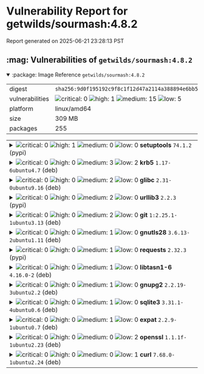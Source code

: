 # Vulnerability Report for getwilds/sourmash:4.8.2

Report generated on 2025-06-21 23:28:13 PST

<h2>:mag: Vulnerabilities of <code>getwilds/sourmash:4.8.2</code></h2>

<details open="true"><summary>:package: Image Reference</strong> <code>getwilds/sourmash:4.8.2</code></summary>
<table>
<tr><td>digest</td><td><code>sha256:9d0f195192c9f8c1f12d47a2114a388894e6bb5cc0080da34c8a8fe5f5639ee0</code></td><tr><tr><td>vulnerabilities</td><td><img alt="critical: 0" src="https://img.shields.io/badge/critical-0-lightgrey"/> <img alt="high: 1" src="https://img.shields.io/badge/high-1-e25d68"/> <img alt="medium: 15" src="https://img.shields.io/badge/medium-15-fbb552"/> <img alt="low: 5" src="https://img.shields.io/badge/low-5-fce1a9"/> <!-- unspecified: 0 --></td></tr>
<tr><td>platform</td><td>linux/amd64</td></tr>
<tr><td>size</td><td>309 MB</td></tr>
<tr><td>packages</td><td>255</td></tr>
</table>
</details></table>
</details>

<table>
<tr><td valign="top">
<details><summary><img alt="critical: 0" src="https://img.shields.io/badge/C-0-lightgrey"/> <img alt="high: 1" src="https://img.shields.io/badge/H-1-e25d68"/> <img alt="medium: 0" src="https://img.shields.io/badge/M-0-lightgrey"/> <img alt="low: 0" src="https://img.shields.io/badge/L-0-lightgrey"/> <!-- unspecified: 0 --><strong>setuptools</strong> <code>74.1.2</code> (pypi)</summary>

<small><code>pkg:pypi/setuptools@74.1.2</code></small><br/>
<a href="https://scout.docker.com/v/CVE-2025-47273?s=github&n=setuptools&t=pypi&vr=%3C78.1.1"><img alt="high 7.7: CVE--2025--47273" src="https://img.shields.io/badge/CVE--2025--47273-lightgrey?label=high%207.7&labelColor=e25d68"/></a> <i>Improper Limitation of a Pathname to a Restricted Directory ('Path Traversal')</i>

<table>
<tr><td>Affected range</td><td><code><78.1.1</code></td></tr>
<tr><td>Fixed version</td><td><code>78.1.1</code></td></tr>
<tr><td>CVSS Score</td><td><code>7.7</code></td></tr>
<tr><td>CVSS Vector</td><td><code>CVSS:4.0/AV:N/AC:L/AT:N/PR:N/UI:N/VC:N/VI:H/VA:N/SC:N/SI:N/SA:N/E:P</code></td></tr>
<tr><td>EPSS Score</td><td><code>0.120%</code></td></tr>
<tr><td>EPSS Percentile</td><td><code>32nd percentile</code></td></tr>
</table>

<details><summary>Description</summary>
<blockquote>

### Summary 
A path traversal vulnerability in `PackageIndex` was fixed in setuptools version 78.1.1

### Details
```
    def _download_url(self, url, tmpdir):
        # Determine download filename
        #
        name, _fragment = egg_info_for_url(url)
        if name:
            while '..' in name:
                name = name.replace('..', '.').replace('\\', '_')
        else:
            name = "__downloaded__"  # default if URL has no path contents

        if name.endswith('.[egg.zip](http://egg.zip/)'):
            name = name[:-4]  # strip the extra .zip before download

 -->       filename = os.path.join(tmpdir, name)
```

Here: https://github.com/pypa/setuptools/blob/6ead555c5fb29bc57fe6105b1bffc163f56fd558/setuptools/package_index.py#L810C1-L825C88

`os.path.join()` discards the first argument `tmpdir` if the second begins with a slash or drive letter.
`name` is derived from a URL without sufficient sanitization. While there is some attempt to sanitize by replacing instances of '..' with '.', it is insufficient.

### Risk Assessment
As easy_install and package_index are deprecated, the exploitation surface is reduced.
However, it seems this could be exploited in a similar fashion like https://github.com/advisories/GHSA-r9hx-vwmv-q579, and as described by POC 4 in https://github.com/advisories/GHSA-cx63-2mw6-8hw5 report: via malicious URLs present on the pages of a package index.

### Impact
An attacker would be allowed to write files to arbitrary locations on the filesystem with the permissions of the process running the Python code, which could escalate to RCE depending on the context.

### References
https://huntr.com/bounties/d6362117-ad57-4e83-951f-b8141c6e7ca5
https://github.com/pypa/setuptools/issues/4946

</blockquote>
</details>
</details></td></tr>

<tr><td valign="top">
<details><summary><img alt="critical: 0" src="https://img.shields.io/badge/C-0-lightgrey"/> <img alt="high: 0" src="https://img.shields.io/badge/H-0-lightgrey"/> <img alt="medium: 3" src="https://img.shields.io/badge/M-3-fbb552"/> <img alt="low: 2" src="https://img.shields.io/badge/L-2-fce1a9"/> <!-- unspecified: 0 --><strong>krb5</strong> <code>1.17-6ubuntu4.7</code> (deb)</summary>

<small><code>pkg:deb/ubuntu/krb5@1.17-6ubuntu4.7?os_distro=focal&os_name=ubuntu&os_version=20.04</code></small><br/>
<a href="https://scout.docker.com/v/CVE-2024-3596?s=ubuntu&n=krb5&ns=ubuntu&t=deb&osn=ubuntu&osv=20.04&vr=%3C1.17-6ubuntu4.8"><img alt="medium 9.0: CVE--2024--3596" src="https://img.shields.io/badge/CVE--2024--3596-lightgrey?label=medium%209.0&labelColor=fbb552"/></a> 

<table>
<tr><td>Affected range</td><td><code><1.17-6ubuntu4.8</code></td></tr>
<tr><td>Fixed version</td><td><code>1.17-6ubuntu4.8</code></td></tr>
<tr><td>CVSS Score</td><td><code>9</code></td></tr>
<tr><td>CVSS Vector</td><td><code>CVSS:3.1/AV:N/AC:H/PR:N/UI:N/S:C/C:H/I:H/A:H</code></td></tr>
<tr><td>EPSS Score</td><td><code>1.040%</code></td></tr>
<tr><td>EPSS Percentile</td><td><code>76th percentile</code></td></tr>
</table>

<details><summary>Description</summary>
<blockquote>

RADIUS Protocol under RFC 2865 is susceptible to forgery attacks by a local attacker who can modify any valid Response (Access-Accept, Access-Reject, or Access-Challenge) to any other response using a chosen-prefix collision attack against MD5 Response Authenticator signature.

</blockquote>
</details>

<a href="https://scout.docker.com/v/CVE-2025-3576?s=ubuntu&n=krb5&ns=ubuntu&t=deb&osn=ubuntu&osv=20.04&vr=%3C1.17-6ubuntu4.11"><img alt="medium : CVE--2025--3576" src="https://img.shields.io/badge/CVE--2025--3576-lightgrey?label=medium%20&labelColor=fbb552"/></a> 

<table>
<tr><td>Affected range</td><td><code><1.17-6ubuntu4.11</code></td></tr>
<tr><td>Fixed version</td><td><code>1.17-6ubuntu4.11</code></td></tr>
<tr><td>EPSS Score</td><td><code>0.012%</code></td></tr>
<tr><td>EPSS Percentile</td><td><code>1st percentile</code></td></tr>
</table>

<details><summary>Description</summary>
<blockquote>

A vulnerability in the MIT Kerberos implementation allows GSSAPI-protected messages using RC4-HMAC-MD5 to be spoofed due to weaknesses in the MD5 checksum design. If RC4 is preferred over stronger encryption types, an attacker could exploit MD5 collisions to forge message integrity codes. This may lead to unauthorized message tampering.

</blockquote>
</details>

<a href="https://scout.docker.com/v/CVE-2025-24528?s=ubuntu&n=krb5&ns=ubuntu&t=deb&osn=ubuntu&osv=20.04&vr=%3C1.17-6ubuntu4.9"><img alt="medium : CVE--2025--24528" src="https://img.shields.io/badge/CVE--2025--24528-lightgrey?label=medium%20&labelColor=fbb552"/></a> 

<table>
<tr><td>Affected range</td><td><code><1.17-6ubuntu4.9</code></td></tr>
<tr><td>Fixed version</td><td><code>1.17-6ubuntu4.9</code></td></tr>
</table>

<details><summary>Description</summary>
<blockquote>

In MIT krb5 release 1.7 and later with incremental propagation enabled, an authenticated attacker can cause kadmind to write beyond the end of the mapped region for the iprop log file, likely causing a process crash.

</blockquote>
</details>

<a href="https://scout.docker.com/v/CVE-2024-26461?s=ubuntu&n=krb5&ns=ubuntu&t=deb&osn=ubuntu&osv=20.04&vr=%3C1.17-6ubuntu4.9"><img alt="low : CVE--2024--26461" src="https://img.shields.io/badge/CVE--2024--26461-lightgrey?label=low%20&labelColor=fce1a9"/></a> 

<table>
<tr><td>Affected range</td><td><code><1.17-6ubuntu4.9</code></td></tr>
<tr><td>Fixed version</td><td><code>1.17-6ubuntu4.9</code></td></tr>
<tr><td>EPSS Score</td><td><code>0.081%</code></td></tr>
<tr><td>EPSS Percentile</td><td><code>25th percentile</code></td></tr>
</table>

<details><summary>Description</summary>
<blockquote>

Kerberos 5 (aka krb5) 1.21.2 contains a memory leak vulnerability in /krb5/src/lib/gssapi/krb5/k5sealv3.c.

</blockquote>
</details>

<a href="https://scout.docker.com/v/CVE-2024-26458?s=ubuntu&n=krb5&ns=ubuntu&t=deb&osn=ubuntu&osv=20.04&vr=%3C1.17-6ubuntu4.9"><img alt="low : CVE--2024--26458" src="https://img.shields.io/badge/CVE--2024--26458-lightgrey?label=low%20&labelColor=fce1a9"/></a> 

<table>
<tr><td>Affected range</td><td><code><1.17-6ubuntu4.9</code></td></tr>
<tr><td>Fixed version</td><td><code>1.17-6ubuntu4.9</code></td></tr>
<tr><td>EPSS Score</td><td><code>0.152%</code></td></tr>
<tr><td>EPSS Percentile</td><td><code>37th percentile</code></td></tr>
</table>

<details><summary>Description</summary>
<blockquote>

Kerberos 5 (aka krb5) 1.21.2 contains a memory leak in /krb5/src/lib/rpc/pmap_rmt.c.

</blockquote>
</details>
</details></td></tr>

<tr><td valign="top">
<details><summary><img alt="critical: 0" src="https://img.shields.io/badge/C-0-lightgrey"/> <img alt="high: 0" src="https://img.shields.io/badge/H-0-lightgrey"/> <img alt="medium: 2" src="https://img.shields.io/badge/M-2-fbb552"/> <img alt="low: 0" src="https://img.shields.io/badge/L-0-lightgrey"/> <!-- unspecified: 0 --><strong>glibc</strong> <code>2.31-0ubuntu9.16</code> (deb)</summary>

<small><code>pkg:deb/ubuntu/glibc@2.31-0ubuntu9.16?os_distro=focal&os_name=ubuntu&os_version=20.04</code></small><br/>
<a href="https://scout.docker.com/v/CVE-2025-4802?s=ubuntu&n=glibc&ns=ubuntu&t=deb&osn=ubuntu&osv=20.04&vr=%3C2.31-0ubuntu9.18"><img alt="medium : CVE--2025--4802" src="https://img.shields.io/badge/CVE--2025--4802-lightgrey?label=medium%20&labelColor=fbb552"/></a> 

<table>
<tr><td>Affected range</td><td><code><2.31-0ubuntu9.18</code></td></tr>
<tr><td>Fixed version</td><td><code>2.31-0ubuntu9.18</code></td></tr>
<tr><td>EPSS Score</td><td><code>0.006%</code></td></tr>
<tr><td>EPSS Percentile</td><td><code>0th percentile</code></td></tr>
</table>

<details><summary>Description</summary>
<blockquote>

Untrusted LD_LIBRARY_PATH environment variable vulnerability in the GNU C Library version 2.27 to 2.38 allows attacker controlled loading of dynamically shared library in statically compiled setuid binaries that call dlopen (including internal dlopen calls after setlocale or calls to NSS functions such as getaddrinfo).

</blockquote>
</details>

<a href="https://scout.docker.com/v/CVE-2025-0395?s=ubuntu&n=glibc&ns=ubuntu&t=deb&osn=ubuntu&osv=20.04&vr=%3C2.31-0ubuntu9.17"><img alt="medium : CVE--2025--0395" src="https://img.shields.io/badge/CVE--2025--0395-lightgrey?label=medium%20&labelColor=fbb552"/></a> 

<table>
<tr><td>Affected range</td><td><code><2.31-0ubuntu9.17</code></td></tr>
<tr><td>Fixed version</td><td><code>2.31-0ubuntu9.17</code></td></tr>
<tr><td>EPSS Score</td><td><code>0.172%</code></td></tr>
<tr><td>EPSS Percentile</td><td><code>39th percentile</code></td></tr>
</table>

<details><summary>Description</summary>
<blockquote>

When the assert() function in the GNU C Library versions 2.13 to 2.40 fails, it does not allocate enough space for the assertion failure message string and size information, which may lead to a buffer overflow if the message string size aligns to page size.

</blockquote>
</details>
</details></td></tr>

<tr><td valign="top">
<details><summary><img alt="critical: 0" src="https://img.shields.io/badge/C-0-lightgrey"/> <img alt="high: 0" src="https://img.shields.io/badge/H-0-lightgrey"/> <img alt="medium: 2" src="https://img.shields.io/badge/M-2-fbb552"/> <img alt="low: 0" src="https://img.shields.io/badge/L-0-lightgrey"/> <!-- unspecified: 0 --><strong>urllib3</strong> <code>2.2.3</code> (pypi)</summary>

<small><code>pkg:pypi/urllib3@2.2.3</code></small><br/>
<a href="https://scout.docker.com/v/CVE-2025-50182?s=github&n=urllib3&t=pypi&vr=%3C2.5.0"><img alt="medium 5.3: CVE--2025--50182" src="https://img.shields.io/badge/CVE--2025--50182-lightgrey?label=medium%205.3&labelColor=fbb552"/></a> <i>URL Redirection to Untrusted Site ('Open Redirect')</i>

<table>
<tr><td>Affected range</td><td><code><2.5.0</code></td></tr>
<tr><td>Fixed version</td><td><code>2.5.0</code></td></tr>
<tr><td>CVSS Score</td><td><code>5.3</code></td></tr>
<tr><td>CVSS Vector</td><td><code>CVSS:3.1/AV:N/AC:H/PR:L/UI:N/S:U/C:H/I:N/A:N</code></td></tr>
<tr><td>EPSS Score</td><td><code>0.009%</code></td></tr>
<tr><td>EPSS Percentile</td><td><code>1st percentile</code></td></tr>
</table>

<details><summary>Description</summary>
<blockquote>

urllib3 [supports](https://urllib3.readthedocs.io/en/2.4.0/reference/contrib/emscripten.html) being used in a Pyodide runtime utilizing the [JavaScript Fetch API](https://developer.mozilla.org/en-US/docs/Web/API/Fetch_API) or falling back on [XMLHttpRequest](https://developer.mozilla.org/en-US/docs/Web/API/XMLHttpRequest). This means you can use Python libraries to make HTTP requests from your browser or Node.js. Additionally, urllib3 provides [a mechanism](https://urllib3.readthedocs.io/en/2.4.0/user-guide.html#retrying-requests) to control redirects.

However, the `retries` and `redirect` parameters are ignored with Pyodide; the runtime itself determines redirect behavior.


## Affected usages

Any code which relies on urllib3 to control the number of redirects for an HTTP request in a Pyodide runtime.


## Impact

Redirects are often used to exploit SSRF vulnerabilities. An application attempting to mitigate SSRF or open redirect vulnerabilities by disabling redirects may remain vulnerable if a Pyodide runtime redirect mechanism is unsuitable.


## Remediation

If you use urllib3 in Node.js, upgrade to a patched version of urllib3.

Unfortunately, browsers provide no suitable way which urllib3 can use: `XMLHttpRequest` provides no control over redirects, the Fetch API returns `opaqueredirect` responses lacking data when redirects are controlled manually. Expect default browser behavior for redirects.

</blockquote>
</details>

<a href="https://scout.docker.com/v/CVE-2025-50181?s=github&n=urllib3&t=pypi&vr=%3C2.5.0"><img alt="medium 5.3: CVE--2025--50181" src="https://img.shields.io/badge/CVE--2025--50181-lightgrey?label=medium%205.3&labelColor=fbb552"/></a> <i>URL Redirection to Untrusted Site ('Open Redirect')</i>

<table>
<tr><td>Affected range</td><td><code><2.5.0</code></td></tr>
<tr><td>Fixed version</td><td><code>2.5.0</code></td></tr>
<tr><td>CVSS Score</td><td><code>5.3</code></td></tr>
<tr><td>CVSS Vector</td><td><code>CVSS:3.1/AV:N/AC:H/PR:L/UI:N/S:U/C:H/I:N/A:N</code></td></tr>
<tr><td>EPSS Score</td><td><code>0.010%</code></td></tr>
<tr><td>EPSS Percentile</td><td><code>1st percentile</code></td></tr>
</table>

<details><summary>Description</summary>
<blockquote>

urllib3 handles redirects and retries using the same mechanism, which is controlled by the `Retry` object. The most common way to disable redirects is at the request level, as follows:

```python
resp = urllib3.request("GET", "https://httpbin.org/redirect/1", redirect=False)
print(resp.status)
# 302
```

However, it is also possible to disable redirects, for all requests, by instantiating a `PoolManager` and specifying `retries` in a way that disable redirects:

```python
import urllib3

http = urllib3.PoolManager(retries=0)  # should raise MaxRetryError on redirect
http = urllib3.PoolManager(retries=urllib3.Retry(redirect=0))  # equivalent to the above
http = urllib3.PoolManager(retries=False)  # should return the first response

resp = http.request("GET", "https://httpbin.org/redirect/1")
```

However, the `retries` parameter is currently ignored, which means all the above examples don't disable redirects.

## Affected usages

Passing `retries` on `PoolManager` instantiation to disable redirects or restrict their number.

By default, requests and botocore users are not affected.

## Impact

Redirects are often used to exploit SSRF vulnerabilities. An application attempting to mitigate SSRF or open redirect vulnerabilities by disabling redirects at the PoolManager level will remain vulnerable.

## Remediation

You can remediate this vulnerability with the following steps:

 * Upgrade to a patched version of urllib3. If your organization would benefit from the continued support of urllib3 1.x, please contact [sethmichaellarson@gmail.com](mailto:sethmichaellarson@gmail.com) to discuss sponsorship or contribution opportunities.
 * Disable redirects at the `request()` level instead of the `PoolManager()` level.

</blockquote>
</details>
</details></td></tr>

<tr><td valign="top">
<details><summary><img alt="critical: 0" src="https://img.shields.io/badge/C-0-lightgrey"/> <img alt="high: 0" src="https://img.shields.io/badge/H-0-lightgrey"/> <img alt="medium: 2" src="https://img.shields.io/badge/M-2-fbb552"/> <img alt="low: 0" src="https://img.shields.io/badge/L-0-lightgrey"/> <!-- unspecified: 0 --><strong>git</strong> <code>1:2.25.1-1ubuntu3.13</code> (deb)</summary>

<small><code>pkg:deb/ubuntu/git@1%3A2.25.1-1ubuntu3.13?os_distro=focal&os_name=ubuntu&os_version=20.04</code></small><br/>
<a href="https://scout.docker.com/v/CVE-2024-52006?s=ubuntu&n=git&ns=ubuntu&t=deb&osn=ubuntu&osv=20.04&vr=%3C1%3A2.25.1-1ubuntu3.14"><img alt="medium : CVE--2024--52006" src="https://img.shields.io/badge/CVE--2024--52006-lightgrey?label=medium%20&labelColor=fbb552"/></a> 

<table>
<tr><td>Affected range</td><td><code><1:2.25.1-1ubuntu3.14</code></td></tr>
<tr><td>Fixed version</td><td><code>1:2.25.1-1ubuntu3.14</code></td></tr>
<tr><td>EPSS Score</td><td><code>0.141%</code></td></tr>
<tr><td>EPSS Percentile</td><td><code>35th percentile</code></td></tr>
</table>

<details><summary>Description</summary>
<blockquote>

Git is a fast, scalable, distributed revision control system with an unusually rich command set that provides both high-level operations and full access to internals. Git defines a line-based protocol that is used to exchange information between Git and Git credential helpers. Some ecosystems (most notably, .NET and node.js) interpret single Carriage Return characters as newlines, which renders the protections against CVE-2020-5260 incomplete for credential helpers that treat Carriage Returns in this way. This issue has been addressed in commit `b01b9b8` which is included in release versions v2.48.1, v2.47.2, v2.46.3, v2.45.3, v2.44.3, v2.43.6, v2.42.4, v2.41.3, and v2.40.4. Users are advised to upgrade. Users unable to upgrade should avoid cloning from untrusted URLs, especially recursive clones.

</blockquote>
</details>

<a href="https://scout.docker.com/v/CVE-2024-50349?s=ubuntu&n=git&ns=ubuntu&t=deb&osn=ubuntu&osv=20.04&vr=%3C1%3A2.25.1-1ubuntu3.14"><img alt="medium : CVE--2024--50349" src="https://img.shields.io/badge/CVE--2024--50349-lightgrey?label=medium%20&labelColor=fbb552"/></a> 

<table>
<tr><td>Affected range</td><td><code><1:2.25.1-1ubuntu3.14</code></td></tr>
<tr><td>Fixed version</td><td><code>1:2.25.1-1ubuntu3.14</code></td></tr>
<tr><td>EPSS Score</td><td><code>0.077%</code></td></tr>
<tr><td>EPSS Percentile</td><td><code>24th percentile</code></td></tr>
</table>

<details><summary>Description</summary>
<blockquote>

Git is a fast, scalable, distributed revision control system with an unusually rich command set that provides both high-level operations and full access to internals. When Git asks for credentials via a terminal prompt (i.e. without using any credential helper), it prints out the host name for which the user is expected to provide a username and/or a password. At this stage, any URL-encoded parts have been decoded already, and are printed verbatim. This allows attackers to craft URLs that contain ANSI escape sequences that the terminal interpret to confuse users e.g. into providing passwords for trusted Git hosting sites when in fact they are then sent to untrusted sites that are under the attacker's control. This issue has been patch via commits `7725b81` and `c903985` which are included in release versions v2.48.1, v2.47.2, v2.46.3, v2.45.3, v2.44.3, v2.43.6, v2.42.4, v2.41.3, and v2.40.4. Users are advised to upgrade. Users unable to upgrade should avoid cloning from untrusted URLs, especially recursive clones.

</blockquote>
</details>
</details></td></tr>

<tr><td valign="top">
<details><summary><img alt="critical: 0" src="https://img.shields.io/badge/C-0-lightgrey"/> <img alt="high: 0" src="https://img.shields.io/badge/H-0-lightgrey"/> <img alt="medium: 1" src="https://img.shields.io/badge/M-1-fbb552"/> <img alt="low: 0" src="https://img.shields.io/badge/L-0-lightgrey"/> <!-- unspecified: 0 --><strong>gnutls28</strong> <code>3.6.13-2ubuntu1.11</code> (deb)</summary>

<small><code>pkg:deb/ubuntu/gnutls28@3.6.13-2ubuntu1.11?os_distro=focal&os_name=ubuntu&os_version=20.04</code></small><br/>
<a href="https://scout.docker.com/v/CVE-2024-12243?s=ubuntu&n=gnutls28&ns=ubuntu&t=deb&osn=ubuntu&osv=20.04&vr=%3C3.6.13-2ubuntu1.12"><img alt="medium : CVE--2024--12243" src="https://img.shields.io/badge/CVE--2024--12243-lightgrey?label=medium%20&labelColor=fbb552"/></a> 

<table>
<tr><td>Affected range</td><td><code><3.6.13-2ubuntu1.12</code></td></tr>
<tr><td>Fixed version</td><td><code>3.6.13-2ubuntu1.12</code></td></tr>
<tr><td>EPSS Score</td><td><code>0.623%</code></td></tr>
<tr><td>EPSS Percentile</td><td><code>69th percentile</code></td></tr>
</table>

<details><summary>Description</summary>
<blockquote>

A flaw was found in GnuTLS, which relies on libtasn1 for ASN.1 data processing. Due to an inefficient algorithm in libtasn1, decoding certain DER-encoded certificate data can take excessive time, leading to increased resource consumption. This flaw allows a remote attacker to send a specially crafted certificate, causing GnuTLS to become unresponsive or slow, resulting in a denial-of-service condition.

</blockquote>
</details>
</details></td></tr>

<tr><td valign="top">
<details><summary><img alt="critical: 0" src="https://img.shields.io/badge/C-0-lightgrey"/> <img alt="high: 0" src="https://img.shields.io/badge/H-0-lightgrey"/> <img alt="medium: 1" src="https://img.shields.io/badge/M-1-fbb552"/> <img alt="low: 0" src="https://img.shields.io/badge/L-0-lightgrey"/> <!-- unspecified: 0 --><strong>requests</strong> <code>2.32.3</code> (pypi)</summary>

<small><code>pkg:pypi/requests@2.32.3</code></small><br/>
<a href="https://scout.docker.com/v/CVE-2024-47081?s=github&n=requests&t=pypi&vr=%3C2.32.4"><img alt="medium 5.3: CVE--2024--47081" src="https://img.shields.io/badge/CVE--2024--47081-lightgrey?label=medium%205.3&labelColor=fbb552"/></a> <i>Insufficiently Protected Credentials</i>

<table>
<tr><td>Affected range</td><td><code><2.32.4</code></td></tr>
<tr><td>Fixed version</td><td><code>2.32.4</code></td></tr>
<tr><td>CVSS Score</td><td><code>5.3</code></td></tr>
<tr><td>CVSS Vector</td><td><code>CVSS:3.1/AV:N/AC:H/PR:N/UI:R/S:U/C:H/I:N/A:N</code></td></tr>
<tr><td>EPSS Score</td><td><code>0.062%</code></td></tr>
<tr><td>EPSS Percentile</td><td><code>20th percentile</code></td></tr>
</table>

<details><summary>Description</summary>
<blockquote>

### Impact

Due to a URL parsing issue, Requests releases prior to 2.32.4 may leak .netrc credentials to third parties for specific maliciously-crafted URLs.

### Workarounds
For older versions of Requests, use of the .netrc file can be disabled with `trust_env=False` on your Requests Session ([docs](https://requests.readthedocs.io/en/latest/api/#requests.Session.trust_env)).

### References
https://github.com/psf/requests/pull/6965
https://seclists.org/fulldisclosure/2025/Jun/2

</blockquote>
</details>
</details></td></tr>

<tr><td valign="top">
<details><summary><img alt="critical: 0" src="https://img.shields.io/badge/C-0-lightgrey"/> <img alt="high: 0" src="https://img.shields.io/badge/H-0-lightgrey"/> <img alt="medium: 1" src="https://img.shields.io/badge/M-1-fbb552"/> <img alt="low: 0" src="https://img.shields.io/badge/L-0-lightgrey"/> <!-- unspecified: 0 --><strong>libtasn1-6</strong> <code>4.16.0-2</code> (deb)</summary>

<small><code>pkg:deb/ubuntu/libtasn1-6@4.16.0-2?os_distro=focal&os_name=ubuntu&os_version=20.04</code></small><br/>
<a href="https://scout.docker.com/v/CVE-2024-12133?s=ubuntu&n=libtasn1-6&ns=ubuntu&t=deb&osn=ubuntu&osv=20.04&vr=%3C4.16.0-2ubuntu0.1"><img alt="medium : CVE--2024--12133" src="https://img.shields.io/badge/CVE--2024--12133-lightgrey?label=medium%20&labelColor=fbb552"/></a> 

<table>
<tr><td>Affected range</td><td><code><4.16.0-2ubuntu0.1</code></td></tr>
<tr><td>Fixed version</td><td><code>4.16.0-2ubuntu0.1</code></td></tr>
<tr><td>EPSS Score</td><td><code>0.271%</code></td></tr>
<tr><td>EPSS Percentile</td><td><code>50th percentile</code></td></tr>
</table>

<details><summary>Description</summary>
<blockquote>

A flaw in libtasn1 causes inefficient handling of specific certificate data. When processing a large number of elements in a certificate, libtasn1 takes much longer than expected, which can slow down or even crash the system. This flaw allows an attacker to send a specially crafted certificate, causing a denial of service attack.

</blockquote>
</details>
</details></td></tr>

<tr><td valign="top">
<details><summary><img alt="critical: 0" src="https://img.shields.io/badge/C-0-lightgrey"/> <img alt="high: 0" src="https://img.shields.io/badge/H-0-lightgrey"/> <img alt="medium: 1" src="https://img.shields.io/badge/M-1-fbb552"/> <img alt="low: 0" src="https://img.shields.io/badge/L-0-lightgrey"/> <!-- unspecified: 0 --><strong>gnupg2</strong> <code>2.2.19-3ubuntu2.2</code> (deb)</summary>

<small><code>pkg:deb/ubuntu/gnupg2@2.2.19-3ubuntu2.2?os_distro=focal&os_name=ubuntu&os_version=20.04</code></small><br/>
<a href="https://scout.docker.com/v/CVE-2025-30258?s=ubuntu&n=gnupg2&ns=ubuntu&t=deb&osn=ubuntu&osv=20.04&vr=%3C2.2.19-3ubuntu2.4"><img alt="medium : CVE--2025--30258" src="https://img.shields.io/badge/CVE--2025--30258-lightgrey?label=medium%20&labelColor=fbb552"/></a> 

<table>
<tr><td>Affected range</td><td><code><2.2.19-3ubuntu2.4</code></td></tr>
<tr><td>Fixed version</td><td><code>2.2.19-3ubuntu2.4</code></td></tr>
<tr><td>EPSS Score</td><td><code>0.012%</code></td></tr>
<tr><td>EPSS Percentile</td><td><code>1st percentile</code></td></tr>
</table>

<details><summary>Description</summary>
<blockquote>

In GnuPG before 2.5.5, if a user chooses to import a certificate with certain crafted subkey data that lacks a valid backsig or that has incorrect usage flags, the user loses the ability to verify signatures made from certain other signing keys, aka a "verification DoS."

</blockquote>
</details>
</details></td></tr>

<tr><td valign="top">
<details><summary><img alt="critical: 0" src="https://img.shields.io/badge/C-0-lightgrey"/> <img alt="high: 0" src="https://img.shields.io/badge/H-0-lightgrey"/> <img alt="medium: 1" src="https://img.shields.io/badge/M-1-fbb552"/> <img alt="low: 0" src="https://img.shields.io/badge/L-0-lightgrey"/> <!-- unspecified: 0 --><strong>sqlite3</strong> <code>3.31.1-4ubuntu0.6</code> (deb)</summary>

<small><code>pkg:deb/ubuntu/sqlite3@3.31.1-4ubuntu0.6?os_distro=focal&os_name=ubuntu&os_version=20.04</code></small><br/>
<a href="https://scout.docker.com/v/CVE-2025-29088?s=ubuntu&n=sqlite3&ns=ubuntu&t=deb&osn=ubuntu&osv=20.04&vr=%3C3.31.1-4ubuntu0.7"><img alt="medium : CVE--2025--29088" src="https://img.shields.io/badge/CVE--2025--29088-lightgrey?label=medium%20&labelColor=fbb552"/></a> 

<table>
<tr><td>Affected range</td><td><code><3.31.1-4ubuntu0.7</code></td></tr>
<tr><td>Fixed version</td><td><code>3.31.1-4ubuntu0.7</code></td></tr>
<tr><td>EPSS Score</td><td><code>0.047%</code></td></tr>
<tr><td>EPSS Percentile</td><td><code>15th percentile</code></td></tr>
</table>

<details><summary>Description</summary>
<blockquote>

In SQLite 3.49.0 before 3.49.1, certain argument values to sqlite3_db_config (in the C-language API) can cause a denial of service (application crash). An sz*nBig multiplication is not cast to a 64-bit integer, and consequently some memory allocations may be incorrect.

</blockquote>
</details>
</details></td></tr>

<tr><td valign="top">
<details><summary><img alt="critical: 0" src="https://img.shields.io/badge/C-0-lightgrey"/> <img alt="high: 0" src="https://img.shields.io/badge/H-0-lightgrey"/> <img alt="medium: 1" src="https://img.shields.io/badge/M-1-fbb552"/> <img alt="low: 0" src="https://img.shields.io/badge/L-0-lightgrey"/> <!-- unspecified: 0 --><strong>expat</strong> <code>2.2.9-1ubuntu0.7</code> (deb)</summary>

<small><code>pkg:deb/ubuntu/expat@2.2.9-1ubuntu0.7?os_distro=focal&os_name=ubuntu&os_version=20.04</code></small><br/>
<a href="https://scout.docker.com/v/CVE-2024-50602?s=ubuntu&n=expat&ns=ubuntu&t=deb&osn=ubuntu&osv=20.04&vr=%3C2.2.9-1ubuntu0.8"><img alt="medium : CVE--2024--50602" src="https://img.shields.io/badge/CVE--2024--50602-lightgrey?label=medium%20&labelColor=fbb552"/></a> 

<table>
<tr><td>Affected range</td><td><code><2.2.9-1ubuntu0.8</code></td></tr>
<tr><td>Fixed version</td><td><code>2.2.9-1ubuntu0.8</code></td></tr>
<tr><td>EPSS Score</td><td><code>0.037%</code></td></tr>
<tr><td>EPSS Percentile</td><td><code>10th percentile</code></td></tr>
</table>

<details><summary>Description</summary>
<blockquote>

An issue was discovered in libexpat before 2.6.4. There is a crash within the XML_ResumeParser function because XML_StopParser can stop/suspend an unstarted parser.

</blockquote>
</details>
</details></td></tr>

<tr><td valign="top">
<details><summary><img alt="critical: 0" src="https://img.shields.io/badge/C-0-lightgrey"/> <img alt="high: 0" src="https://img.shields.io/badge/H-0-lightgrey"/> <img alt="medium: 0" src="https://img.shields.io/badge/M-0-lightgrey"/> <img alt="low: 2" src="https://img.shields.io/badge/L-2-fce1a9"/> <!-- unspecified: 0 --><strong>openssl</strong> <code>1.1.1f-1ubuntu2.23</code> (deb)</summary>

<small><code>pkg:deb/ubuntu/openssl@1.1.1f-1ubuntu2.23?os_distro=focal&os_name=ubuntu&os_version=20.04</code></small><br/>
<a href="https://scout.docker.com/v/CVE-2024-9143?s=ubuntu&n=openssl&ns=ubuntu&t=deb&osn=ubuntu&osv=20.04&vr=%3C1.1.1f-1ubuntu2.24"><img alt="low : CVE--2024--9143" src="https://img.shields.io/badge/CVE--2024--9143-lightgrey?label=low%20&labelColor=fce1a9"/></a> 

<table>
<tr><td>Affected range</td><td><code><1.1.1f-1ubuntu2.24</code></td></tr>
<tr><td>Fixed version</td><td><code>1.1.1f-1ubuntu2.24</code></td></tr>
<tr><td>EPSS Score</td><td><code>0.416%</code></td></tr>
<tr><td>EPSS Percentile</td><td><code>61st percentile</code></td></tr>
</table>

<details><summary>Description</summary>
<blockquote>

Issue summary: Use of the low-level GF(2^m) elliptic curve APIs with untrusted explicit values for the field polynomial can lead to out-of-bounds memory reads or writes.  Impact summary: Out of bound memory writes can lead to an application crash or even a possibility of a remote code execution, however, in all the protocols involving Elliptic Curve Cryptography that we're aware of, either only "named curves" are supported, or, if explicit curve parameters are supported, they specify an X9.62 encoding of binary (GF(2^m)) curves that can't represent problematic input values. Thus the likelihood of existence of a vulnerable application is low.  In particular, the X9.62 encoding is used for ECC keys in X.509 certificates, so problematic inputs cannot occur in the context of processing X.509 certificates.  Any problematic use-cases would have to be using an "exotic" curve encoding.  The affected APIs include: EC_GROUP_new_curve_GF2m(), EC_GROUP_new_from_params(), and various supporting BN_GF2m_*() functions.  Applications working with "exotic" explicit binary (GF(2^m)) curve parameters, that make it possible to represent invalid field polynomials with a zero constant term, via the above or similar APIs, may terminate abruptly as a result of reading or writing outside of array bounds.  Remote code execution cannot easily be ruled out.  The FIPS modules in 3.3, 3.2, 3.1 and 3.0 are not affected by this issue.

</blockquote>
</details>

<a href="https://scout.docker.com/v/CVE-2024-13176?s=ubuntu&n=openssl&ns=ubuntu&t=deb&osn=ubuntu&osv=20.04&vr=%3C1.1.1f-1ubuntu2.24"><img alt="low : CVE--2024--13176" src="https://img.shields.io/badge/CVE--2024--13176-lightgrey?label=low%20&labelColor=fce1a9"/></a> 

<table>
<tr><td>Affected range</td><td><code><1.1.1f-1ubuntu2.24</code></td></tr>
<tr><td>Fixed version</td><td><code>1.1.1f-1ubuntu2.24</code></td></tr>
<tr><td>EPSS Score</td><td><code>0.045%</code></td></tr>
<tr><td>EPSS Percentile</td><td><code>13th percentile</code></td></tr>
</table>

<details><summary>Description</summary>
<blockquote>

Issue summary: A timing side-channel which could potentially allow recovering the private key exists in the ECDSA signature computation.  Impact summary: A timing side-channel in ECDSA signature computations could allow recovering the private key by an attacker. However, measuring the timing would require either local access to the signing application or a very fast network connection with low latency.  There is a timing signal of around 300 nanoseconds when the top word of the inverted ECDSA nonce value is zero. This can happen with significant probability only for some of the supported elliptic curves. In particular the NIST P-521 curve is affected. To be able to measure this leak, the attacker process must either be located in the same physical computer or must have a very fast network connection with low latency. For that reason the severity of this vulnerability is Low.  The FIPS modules in 3.4, 3.3, 3.2, 3.1 and 3.0 are affected by this issue.

</blockquote>
</details>
</details></td></tr>

<tr><td valign="top">
<details><summary><img alt="critical: 0" src="https://img.shields.io/badge/C-0-lightgrey"/> <img alt="high: 0" src="https://img.shields.io/badge/H-0-lightgrey"/> <img alt="medium: 0" src="https://img.shields.io/badge/M-0-lightgrey"/> <img alt="low: 1" src="https://img.shields.io/badge/L-1-fce1a9"/> <!-- unspecified: 0 --><strong>curl</strong> <code>7.68.0-1ubuntu2.24</code> (deb)</summary>

<small><code>pkg:deb/ubuntu/curl@7.68.0-1ubuntu2.24?os_distro=focal&os_name=ubuntu&os_version=20.04</code></small><br/>
<a href="https://scout.docker.com/v/CVE-2024-11053?s=ubuntu&n=curl&ns=ubuntu&t=deb&osn=ubuntu&osv=20.04&vr=%3C7.68.0-1ubuntu2.25"><img alt="low : CVE--2024--11053" src="https://img.shields.io/badge/CVE--2024--11053-lightgrey?label=low%20&labelColor=fce1a9"/></a> 

<table>
<tr><td>Affected range</td><td><code><7.68.0-1ubuntu2.25</code></td></tr>
<tr><td>Fixed version</td><td><code>7.68.0-1ubuntu2.25</code></td></tr>
<tr><td>EPSS Score</td><td><code>0.145%</code></td></tr>
<tr><td>EPSS Percentile</td><td><code>36th percentile</code></td></tr>
</table>

<details><summary>Description</summary>
<blockquote>

When asked to both use a `.netrc` file for credentials and to follow HTTP redirects, curl could leak the password used for the first host to the followed-to host under certain circumstances.  This flaw only manifests itself if the netrc file has an entry that matches the redirect target hostname but the entry either omits just the password or omits both login and password.

</blockquote>
</details>
</details></td></tr>
</table>